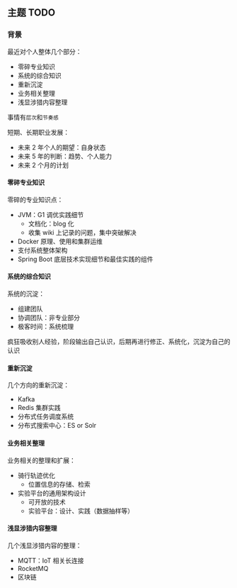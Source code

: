 ## 主题 TODO

### 背景

最近对个人整体几个部分：

* 零碎专业知识
* 系统的综合知识
* 重新沉淀
* 业务相关整理
* 浅显涉猎内容整理

事情有`层次`和`节奏感`

短期、长期职业发展：

* 未来 2 年个人的期望：自身状态
* 未来 5 年的判断：趋势、个人能力
* 未来 2 个月的计划

#### 零碎专业知识

零碎的专业知识点：

* JVM：G1 调优实践细节
	* 文档化：blog 化
	* 收集 wiki 上记录的问题，集中突破解决
* Docker 原理、使用和集群运维
* 支付系统整体架构
* Spring Boot 底层技术实现细节和最佳实践的组件

#### 系统的综合知识

系统的沉淀：

* 组建团队
* 协调团队：非专业部分
* 极客时间：系统梳理

疯狂吸收别人经验，阶段输出自己认识，后期再进行修正、系统化，沉淀为自己的认识

#### 重新沉淀

几个方向的重新沉淀：

* Kafka
* Redis 集群实践
* 分布式任务调度系统
* 分布式搜索中心：ES or Solr

#### 业务相关整理

业务相关的整理和扩展：

* 骑行轨迹优化
	* 位置信息的存储、检索
* 实验平台的通用架构设计
	* 可开放的技术
	* 实验平台：设计、实践（数据抽样等）

#### 浅显涉猎内容整理

几个浅显涉猎内容的整理：

* MQTT：IoT 相关长连接
* RocketMQ
* 区块链


